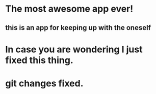 # The most awesome app ever!

## this is an app for keeping up with the oneself

# In case you are wondering I just fixed this thing.

# git changes fixed. 
